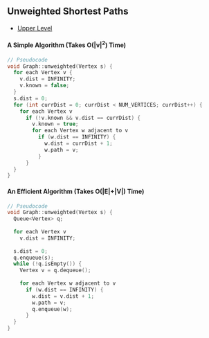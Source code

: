 ## Unweighted Shortest Paths

- [Upper Level](README.md)

#### A Simple Algorithm (Takes O(|v|<sup>2</sup>) Time)

```c++
// Pseudocode
void Graph::unweighted(Vertex s) {
  for each Vertex v {
    v.dist = INFINITY;
    v.known = false;
  }
  s.dist = 0;
  for (int currDist = 0; currDist < NUM_VERTICES; currDist++) {
    for each Vertex v
      if (!v.known && v.dist == currDist) {
        v.known = true;
        for each Vertex w adjacent to v
          if (w.dist == INFINITY) {
            w.dist = currDist + 1;
            w.path = v;
          }
      }
  }
}
```

#### An Efficient Algorithm (Takes O(|E|+|V|) Time)

```c++
// Pseudocode
void Graph::unweighted(Vertex s) {
  Queue<Vertex> q;
  
  for each Vertex v
    v.dist = INFINITY;
  
  s.dist = 0;
  q.enqueue(s);
  while (!q.isEmpty()) {
    Vertex v = q.dequeue();
    
    for each Vertex w adjacent to v
      if (w.dist == INFINITY) {
        w.dist = v.dist + 1;
        w.path = v;
        q.enqueue(w);
      }
  }
}
```

